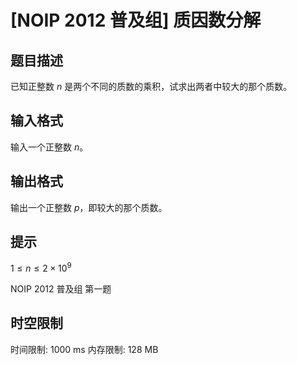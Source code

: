 # [NOIP 2012 普及组] 质因数分解

## 题目描述

已知正整数 $n$ 是两个不同的质数的乘积，试求出两者中较大的那个质数。


## 输入格式

输入一个正整数 $n$。


## 输出格式

输出一个正整数 $p$，即较大的那个质数。


## 提示

$1 \le n\le 2\times 10^9$

NOIP 2012 普及组 第一题


## 时空限制

时间限制: 1000 ms
内存限制: 128 MB
